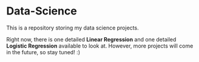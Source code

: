 # Data-Science
This is a repository storing my data science projects.

Right now, there is one detailed <b>Linear Regression</b> and one detailed <b>Logistic Regression</b> available to look at. However, more projects will come in the future, so stay tuned! :)
